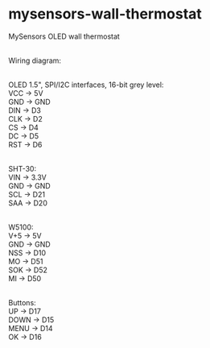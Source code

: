 # mysensors-wall-thermostat
MySensors OLED wall thermostat<br><br>

Wiring diagram:<br><br>

OLED 1.5", SPI/I2C interfaces, 16-bit grey level:<br>
VCC		->	5V<br>
GND		->  GND<br>
DIN		->	D3<br>
CLK     ->	D2<br>
CS      ->	D4<br>
DC      ->	D5<br>
RST     ->	D6<br><br>

SHT-30:<br>
VIN     ->	3.3V<br>
GND     ->	GND<br>
SCL     ->	D21<br>
SAA     ->	D20<br><br>

W5100:<br>
V+5     ->	5V<br>
GND     ->	GND<br>
NSS     ->	D10<br>
MO      ->	D51<br>
SOK     ->	D52<br>
MI      ->	D50<br><br>

Buttons:<br>
UP		->	D17<br>
DOWN	->	D15<br>
MENU	->	D14<br>
OK		->	D16<br>

